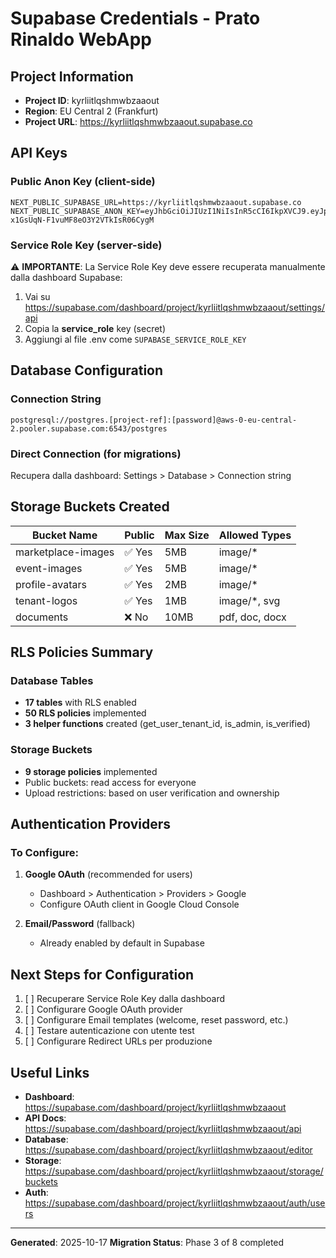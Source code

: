# Supabase Credentials - Prato Rinaldo WebApp

## Project Information
- **Project ID**: kyrliitlqshmwbzaaout
- **Region**: EU Central 2 (Frankfurt)
- **Project URL**: https://kyrliitlqshmwbzaaout.supabase.co

## API Keys

### Public Anon Key (client-side)
```
NEXT_PUBLIC_SUPABASE_URL=https://kyrliitlqshmwbzaaout.supabase.co
NEXT_PUBLIC_SUPABASE_ANON_KEY=eyJhbGciOiJIUzI1NiIsInR5cCI6IkpXVCJ9.eyJpc3MiOiJzdXBhYmFzZSIsInJlZiI6Imt5cmxpaXRscXNobXdiemFhb3V0Iiwicm9sZSI6ImFub24iLCJpYXQiOjE3NjA2MjI2MDcsImV4cCI6MjA3NjE5ODYwN30.XJYx5i7yFv-x1GsUqN-F1vuMF8eO3Y2VTkIsR06CygM
```

### Service Role Key (server-side)
⚠️ **IMPORTANTE**: La Service Role Key deve essere recuperata manualmente dalla dashboard Supabase:
1. Vai su https://supabase.com/dashboard/project/kyrliitlqshmwbzaaout/settings/api
2. Copia la **service_role** key (secret)
3. Aggiungi al file .env come `SUPABASE_SERVICE_ROLE_KEY`

## Database Configuration

### Connection String
```
postgresql://postgres.[project-ref]:[password]@aws-0-eu-central-2.pooler.supabase.com:6543/postgres
```

### Direct Connection (for migrations)
Recupera dalla dashboard: Settings > Database > Connection string

## Storage Buckets Created

| Bucket Name | Public | Max Size | Allowed Types |
|-------------|--------|----------|---------------|
| marketplace-images | ✅ Yes | 5MB | image/* |
| event-images | ✅ Yes | 5MB | image/* |
| profile-avatars | ✅ Yes | 2MB | image/* |
| tenant-logos | ✅ Yes | 1MB | image/*, svg |
| documents | ❌ No | 10MB | pdf, doc, docx |

## RLS Policies Summary

### Database Tables
- **17 tables** with RLS enabled
- **50 RLS policies** implemented
- **3 helper functions** created (get_user_tenant_id, is_admin, is_verified)

### Storage Buckets
- **9 storage policies** implemented
- Public buckets: read access for everyone
- Upload restrictions: based on user verification and ownership

## Authentication Providers

### To Configure:
1. **Google OAuth** (recommended for users)
   - Dashboard > Authentication > Providers > Google
   - Configure OAuth client in Google Cloud Console
   
2. **Email/Password** (fallback)
   - Already enabled by default in Supabase

## Next Steps for Configuration

1. [ ] Recuperare Service Role Key dalla dashboard
2. [ ] Configurare Google OAuth provider
3. [ ] Configurare Email templates (welcome, reset password, etc.)
4. [ ] Testare autenticazione con utente test
5. [ ] Configurare Redirect URLs per produzione

## Useful Links

- **Dashboard**: https://supabase.com/dashboard/project/kyrliitlqshmwbzaaout
- **API Docs**: https://supabase.com/dashboard/project/kyrliitlqshmwbzaaout/api
- **Database**: https://supabase.com/dashboard/project/kyrliitlqshmwbzaaout/editor
- **Storage**: https://supabase.com/dashboard/project/kyrliitlqshmwbzaaout/storage/buckets
- **Auth**: https://supabase.com/dashboard/project/kyrliitlqshmwbzaaout/auth/users

---

**Generated**: 2025-10-17
**Migration Status**: Phase 3 of 8 completed

